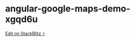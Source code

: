 # angular-google-maps-demo-xgqd6u

[Edit on StackBlitz ⚡️](https://stackblitz.com/edit/angular-google-maps-demo-tc3jwu)